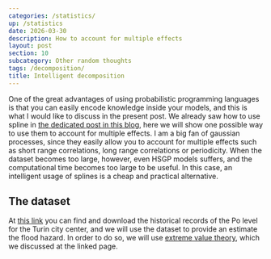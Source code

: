 ```yaml
---
categories: /statistics/
up: /statistics
date: 2026-03-30
description: How to account for multiple effects
layout: post
section: 10
subcategory: Other random thoughts
tags: /decomposition/
title: Intelligent decomposition
---
```


One of the great advantages of using probabilistic programming languages is that you can easily encode
knowledge inside your models, and this is what I would like to discuss in the present post.
We already saw how to use spline in [the dedicated post in this blog](/statistics/spline),
here we will show one possible way to use them to account for multiple effects.
I am a big fan of gaussian processes, since they easily allow you to
account for multiple effects such as short range correlations, long range correlations or periodicity.
When the dataset becomes too large, however, even HSGP models suffers, and the computational
time becomes too large to be useful.
In this case, an intelligent usage of splines is a cheap and practical alternative.

## The dataset
At [this link](https://idrometri.agenziapo.it/Aegis/data/data?elementId=35552)
you can find and download the historical records of the Po level for the Turin city center,
and we will use the dataset to provide an estimate the flood hazard.
In order to do so, we will use [extreme value theory](/statistics/extreme_intro),
which we discussed at the linked page.
